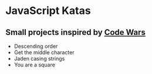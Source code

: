 # JavaScript Katas
## Small projects inspired by [Code Wars](https://www.codewars.com)

* Descending order
* Get the middle character
* Jaden casing strings
* You are a square